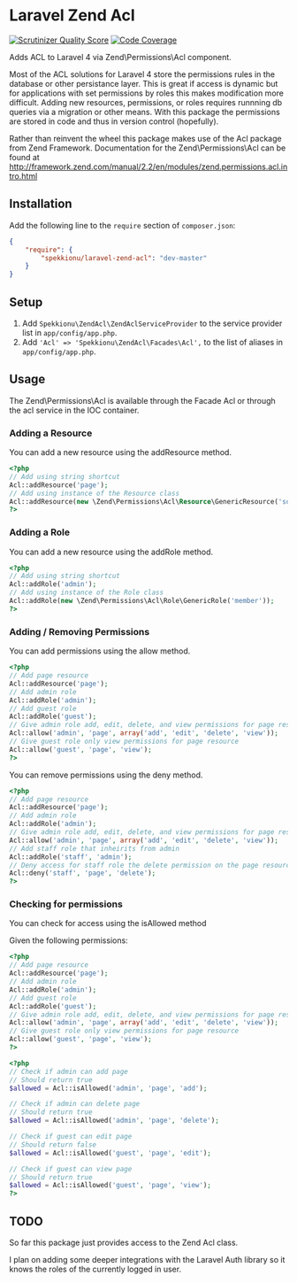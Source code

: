 Laravel Zend Acl
================

[![Scrutinizer Quality Score](https://scrutinizer-ci.com/g/spekkionu/laravel-zend-acl/badges/quality-score.png?s=40c132d7e25a2856b833195b3e881463c04e07d9)](https://scrutinizer-ci.com/g/spekkionu/laravel-zend-acl/)
[![Code Coverage](https://scrutinizer-ci.com/g/spekkionu/laravel-zend-acl/badges/coverage.png?s=cac2d309c0f9a54c75efc182ab3ba03e16605b1b)](https://scrutinizer-ci.com/g/spekkionu/laravel-zend-acl/)


Adds ACL to Laravel 4 via Zend\Permissions\Acl component.

Most of the ACL solutions for Laravel 4 store the permissions rules in the database or other persistance layer.
This is great if access is dynamic but for applications with set permissions by roles this makes modification more difficult.
Adding new resources, permissions, or roles requires runnning db queries via a migration or other means.
With this package the permissions are stored in code and thus in version control (hopefully).

Rather than reinvent the wheel this package makes use of the Acl package from Zend Framework.
Documentation for the Zend\Permissions\Acl can be found at http://framework.zend.com/manual/2.2/en/modules/zend.permissions.acl.intro.html

## Installation

Add the following line to the `require` section of `composer.json`:

```json
{
    "require": {
        "spekkionu/laravel-zend-acl": "dev-master"
    }
}
```
## Setup

1. Add `Spekkionu\ZendAcl\ZendAclServiceProvider` to the service provider list in `app/config/app.php`.
2. Add `'Acl' => 'Spekkionu\ZendAcl\Facades\Acl',` to the list of aliases in `app/config/app.php`.

## Usage

The Zend\Permissions\Acl is available through the Facade Acl or through the acl service in the IOC container.

### Adding a Resource

You can add a new resource using the addResource method.

```php
<?php
// Add using string shortcut
Acl::addResource('page');
// Add using instance of the Resource class
Acl::addResource(new \Zend\Permissions\Acl\Resource\GenericResource('someResource'));
?>
```

### Adding a Role

You can add a new resource using the addRole method.

```php
<?php
// Add using string shortcut
Acl::addRole('admin');
// Add using instance of the Role class
Acl::addRole(new \Zend\Permissions\Acl\Role\GenericRole('member'));
?>
```

### Adding / Removing Permissions

You can add permissions using the allow method.

```php
<?php
// Add page resource
Acl::addResource('page');
// Add admin role
Acl::addRole('admin');
// Add guest role
Acl::addRole('guest');
// Give admin role add, edit, delete, and view permissions for page resource
Acl::allow('admin', 'page', array('add', 'edit', 'delete', 'view'));
// Give guest role only view permissions for page resource
Acl::allow('guest', 'page', 'view');
?>
```
You can remove permissions using the deny method.

```php
<?php
// Add page resource
Acl::addResource('page');
// Add admin role
Acl::addRole('admin');
// Give admin role add, edit, delete, and view permissions for page resource
Acl::allow('admin', 'page', array('add', 'edit', 'delete', 'view'));
// Add staff role that inheirits from admin
Acl::addRole('staff', 'admin');
// Deny access for staff role the delete permission on the page resource
Acl::deny('staff', 'page', 'delete');
?>
```
### Checking for permissions

You can check for access using the isAllowed method

Given the following permissions:

```php
<?php
// Add page resource
Acl::addResource('page');
// Add admin role
Acl::addRole('admin');
// Add guest role
Acl::addRole('guest');
// Give admin role add, edit, delete, and view permissions for page resource
Acl::allow('admin', 'page', array('add', 'edit', 'delete', 'view'));
// Give guest role only view permissions for page resource
Acl::allow('guest', 'page', 'view');
?>
```

```php
<?php
// Check if admin can add page
// Should return true
$allowed = Acl::isAllowed('admin', 'page', 'add');

// Check if admin can delete page
// Should return true
$allowed = Acl::isAllowed('admin', 'page', 'delete');

// Check if guest can edit page
// Should return false
$allowed = Acl::isAllowed('guest', 'page', 'edit');

// Check if guest can view page
// Should return true
$allowed = Acl::isAllowed('guest', 'page', 'view');
?>
```

## TODO

So far this package just provides access to the Zend Acl class.

I plan on adding some deeper integrations with the Laravel Auth library so it knows the roles of the currently logged in user.
